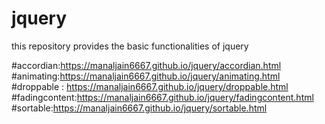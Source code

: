 # jquery
this repository provides the basic functionalities of jquery

#accordian:https://manaljain6667.github.io/jquery/accordian.html                                                                                                                   
#animating:https://manaljain6667.github.io/jquery/animating.html                                                                                                                   
#droppable : https://manaljain6667.github.io/jquery/droppable.html                                                                                                                 
#fadingcontent:https://manaljain6667.github.io/jquery/fadingcontent.html                                                                                                           
#sortable:https://manaljain6667.github.io/jquery/sortable.html

